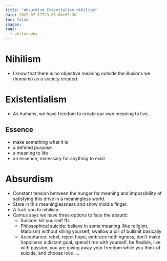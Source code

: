 ```yaml
---
title: "Absurdism Extentialism Nihilism"
date: 2022-07-17T23:03:04+05:30
toc: false
images:
tags:
  - philosophy
---
```


# Nihilism

- I know that there is no objective meaning outside the illusions we (humans) as a society created.

# Existentialism

- As humans, we have freedom to create our own meaning to live.
  
##  Essence
- make something what it is
- a defined purpose
- a meaning to life
- an essence, necessary for anything to exist


# Absurdism

- Constant tension between the hunger for meaning and impossibility of satisfying this drive
in a meaningless world.
- Stare in this meaninglessness and show middle finger.
- A fuck you to nihilism.
- Camus says we have three options to face the absurd:
  - Suicide: kill yourself ffs
  - Philosophical suicide: believe in some meaning
    (like religion, Marxism) without killing yourself,
    swallow a pill of bullshit basically
  - Acceptance: rebel, reject hope, embrace nothingness,
    don't make happiness a distant goal,
    spend time with yourself, be flexible, live with passion,
    you are giving away your freedom while you think of suicide,
    and choose love ....
